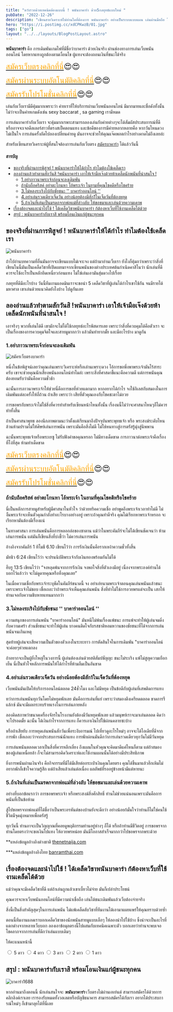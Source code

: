 ```yaml
---
title: "หวังรวยด้วยเทคนิคต้องแบบนี้ ! พนันบาคาร่า ด้วย5กลยุทธ์แบบใหม่ "
pubDate: "2022-12-26"
description: "เซียนสายวิเคราะห์ไพ่ท่านใดที่ต้องการ พนันบาคาร่า อย่างเป็นระบบแบบแผน เล่นผ่านมือถือ ให้ได้กำไรควรลองอ่านที่นี่ ของจริงไม่หลอกใคร"
hero: "https://i.postimg.cc/xdCPKwzB/01.jpg"
tags: ["go"]
layout: "../../layouts/BlogPostLayout.astro"
---
```




**พนันบาคาร่า**  คือ การเดิมพันเกมไพ่ที่มีชื่อว่าบาคาร่า ด้วยเงินจริง ผ่านช่องทางการเล่นเว็บพนันออนไลน์ โดยหากแทงถูกต้องตามเงื่อนไข ผู้แทงจะต้องถอนเงินที่ชนะได้จริง 

<font size= "5">[<span style="color:orange">สมัครเว็บตรงคลิกที่นี่</span>](https://nazavip.com/26174/t41626o2r59456244323y2m2l464p4)😍😍</font>

<font size= "5">[<span style="color:orange">สมัครผ่านระบบอัตโนมัติคลิกที่นี่</span>](https://nazavip.com/26174/t41626o2r59456244323y2m2l464p4)😍😍</font>

<font size= "5">[<span style="color:orange">สมัครรับโปรโมชั่นคลิกที่นี</span>่](https://nazavip.com/26174/t41626o2r59456244323y2m2l464p4)😍😍</font>



เล่นกับเว็บเรามีดีคุ้มมากเพราะว่า ค่ายเราที่ให้บริการผ่านเว็บพนันออนไลน์ มีมากมายและชื่อดังทั้งนั้น ไม่ว่าจะเป็นค่ายเกมดังเช่น sexy baccarat , sa gaming เรามีหมด

การเล่นบาคาร่ากับเว็บเรา จะคุ้มมากเรพาะสามารถลองเล่นกับค่ายต่างๆจะได้สัมผัสประสบการณ์ที่ดี หรืออาจจะเจอดีลเลอร์สาวที่ตรงสเป็คตอนแทง และข้อดีของการมีค่ายหลากหลายคือ หากวันไหนดวงไม่เป็นใจ การเล่นครั้งถัดไปลองเปลี่ยนค่ายดู มันอาจจะช่วยให้คุณแจ๊คพอตกำไรอย่างคาดไม่ถึงเลยล่ะ


สำหรับเซียนสายวิเคราะห์ผู้ที่สนใจต้องการเล่นกับเว็บตรง [สมัครบาคาร่า](https://mvpzero.netlify.app/posts/registerbaccarat/) ได้แล้ววันนี้ 


#### สารบัญ
- [ของจริงที่ผ่านการพิสูจย์ ! พนันบาคาร่าให้ได้กำไร ทำไมต้องใช้เคล็ดเรา ](#ของจริงที่ผ่านการพิสูจย์--พนันบาคาร่าให้ได้กำไร-ทำไมต้องใช้เคล็ดเรา-)
- [ลองอ่านแล้วทำตามสักวันสิ !พนันบาคาร่า เอาให้เจ้ามือเจ๊งด้วยห้าเคล็ดนักพนันที่น่าสนใจ  ! ](#ลองอ่านแล้วทำตามสักวันสิ-พนันบาคาร่า-เอาให้เจ้ามือเจ๊งด้วยห้าเคล็ดนักพนันที่น่าสนใจ---)
  - [1.อย่าภาวนาพระเจ้าก่อนจะลงเดิมพัน  ](#1อย่าภาวนาพระเจ้าก่อนจะลงเดิมพัน--)
  - [ถ้านับถือคริสค์ อย่าตะโกนหา โอ้พระเจ้า ในยามที่คุณโชคดีหรือโชคร้าย ](#ถ้านับถือคริสค์-อย่าตะโกนหา-โอ้พระเจ้า-ในยามที่คุณโชคดีหรือโชคร้าย-)
  - [3.ไม่หลงระเริงไปกับชัยชนะ '' บาคาร่าออนไลน์ '' ](#3ไม่หลงระเริงไปกับชัยชนะ--บาคาร่าออนไลน์--)
  - [4.อย่าเล่นรวดเดียวเจ็ดวัน อย่างน้อยต้องมีสัก1ในเจ็ดวันที่ต้องหยุด](#4อย่าเล่นรวดเดียวเจ็ดวัน-อย่างน้อยต้องมีสัก1ในเจ็ดวันที่ต้องหยุด)
  - [5.ถ้าเงินที่เล่นเป็นมรดกจากพ่อแม่ที่ล่วงลับ ให้ขอขมาและเล่นด้วยความเคาพ](#5ถ้าเงินที่เล่นเป็นมรดกจากพ่อแม่ที่ล่วงลับ-ให้ขอขมาและเล่นด้วยความเคาพ)
- [เรื่องต้องจดและนำไปใช้ ! ได้เคล็ดวิชาพนันบาคาร่า ก้ต้องหาเว็บที่ใช้งานเคล็ดได้ด้วย](#เรื่องต้องจดและนำไปใช้--ได้เคล็ดวิชาพนันบาคาร่า-ก้ต้องหาเว็บที่ใช้งานเคล็ดได้ด้วย)
- [สรุป : พนันบาคาร่ากับเราสิ พร้อมโอนเงินแก่ผู้ชนะทุกคน ](#สรุป--พนันบาคาร่ากับเราสิ-พร้อมโอนเงินแก่ผู้ชนะทุกคน-)







## ของจริงที่ผ่านการพิสูจย์ ! พนันบาคาร่าให้ได้กำไร ทำไมต้องใช้เคล็ดเรา <a name="introduction"></a>




![พนันบาคาร่า](https://i.postimg.cc/m2sNdz9Y/04.jpg)

ถ้าไปอ่านบทความที่อื่นมันอาจจะเขียนแบบไม่เจาะจง แต่ถ้ามาอ่านเว็บเรา ยังไงก็คุ้มกว่าเพราะว่าสิ่งที่เขียนในนี้มันเป็นเคล็ดวิชาที่เปิดเผยมาจากเซียนพนันของต่างประเทศต้นกำเนิดคาสิโนว่า นักเล่นที่ดีควรจะใช้อะไรเป็นหลักยึดเหนี่ยวก่อนแทง ไม่ใช่เล่นเอามันสุ่มดวงไปเรื่อย 

กลยุทที่ดีมีอะไรบ้าง วันนี้ทีมงานแอดมินเราจะขอนำ 5 เคล็ดวิชาที่ผู้เล่นได้กำไรเขาใช้กัน จนมีรายได้มหาศาล เขาเล่นด้วยแนวคิดยังไงบ้าง ไปดูกันเลย

## ลองอ่านแล้วทำตามสักวันสิ !พนันบาคาร่า เอาให้เจ้ามือเจ๊งด้วยห้าเคล็ดนักพนันที่น่าสนใจ  ! <a name="paragraph1"></a>


เอาจริงๆ พวกที่เล่นได้ดี เขามักจะไม่ได้ใช้กลยุทธ์อะไรพิสดารเลย เพราะว่าสิ่งที่ควบคุมได้คือตัวเรา จะเป็นเรื่องของการควบคุมจิตใจและสายมูมากกว่า แล้วมันทำยากมั้ย และมีอะไรบ้าง มาดูกัน

 


### 1.อย่าภาวนาพระเจ้าก่อนจะลงเดิมพัน  <a name="paragraph2"></a>

![สมัครเว็บตรงบาคาร่า](https://i.postimg.cc/FztgX1BQ/02.jpg)


หนึ่งในข้อพิสูจน์เลยว่าคุณเล่นเพราะวิเคราะห์หรือเล่านเพราะดวง ไอ้การขอพึ่งพาพระเจ้ามันไร้สาระครับ เขาจะช่วยคุณนักเสี่ยงพนันออนไลน์ทำไมล่ะ เพราะสิ่งที่ศาสดาชี้แนะคือความดี แต่การพนันคุณต้องยอมรับว่ามันคือความชั่วช้า 

ฉะนั้นการภาวนาพระเจ้าให้ช่วยนี่คือการขอที่ห่วยแตกมาก หากอยากได้กำไร จงใช้กิเลสกับสมองในการเดิมพันแต่ละครั้งให้ถี่ถ้วน ถ้าเสีย เพราะว่า เสียที่ตัวคุณเองกับโชคชะตาไม่อวย 

การขอพรกับพระเจ้าไม่ใช่สิ่งที่ควรทำสำหรับเซียนหน้าไหนทั้งนั้น เรื่องนนี้ไม่ว่าจะศาสนาไหนๆก็ไม่ควรทำทั้งสิ้น 

ถ้าเป็นศาสนาพุทธ ลองนึกภาพตามนะว่าตั้งแต่เรียนมาถึงปัจจุบันพระพุทธเจ้า หรือ พระสงฆ์ระดับไหน ล้วนห้ามปรามไม่ให้ศิษย์เล่นการพนัน เพราะมันคือสิ่งไม่ดี  ไม่ใช่หนทางสู่การตรัสรู้มุ่งสู่นิพพาน

ฉะนั้นพระพุทธเจ้าหรือพระเยซู ไม่รับฟังคำขอคุณหรอก ไม่มีทางเด็ดขาด  การภาวนาต่อพระเจ้าคือเรื่องที่โง่ที่สุด ห้ามทำเด็ดขาด

<font size= "5">[<span style="color:orange">สมัครเว็บตรงคลิกที่นี่</span>](https://nazavip.com/26174/t41626o2r59456244323y2m2l464p4)😍😍</font>

<font size= "5">[<span style="color:orange">สมัครผ่านระบบอัตโนมัติคลิกที่นี่</span>](https://nazavip.com/26174/t41626o2r59456244323y2m2l464p4)😍😍</font>

<font size= "5">[<span style="color:orange">สมัครรับโปรโมชั่นคลิกที่นี</span>่](https://nazavip.com/26174/t41626o2r59456244323y2m2l464p4)😍😍</font>

 
### ถ้านับถือคริสค์ อย่าตะโกนหา โอ้พระเจ้า ในยามที่คุณโชคดีหรือโชคร้าย <a name="paragraph3"></a>

นี่เป็นหลักการสายมูสำหรับผู้มีศาสนาในหัวใจ ว่าด้วยทริคความเชื่อ อย่าพูดถึงพระเจ้าเวลาทำไม่ดี ไม่งั้นพระเจ้าจะเห็นตัวคุณกำลังทำอะไรบางอย่างอยู่ เพราะถ้าคุณทำดีจริง คุณไม่เรียกหาพระเจ้าหรอก จะเรียกหามันต้องมีเรื่องแน่ 

ในทางศาสนา การเล่นพนันคือการหลอกล่อของซาตาน แม้ว่าในพระคัมภีร์จะไม่ได้เขียนชัดเจนว่า ห้ามเล่นการพนัน แต่มันก็เขียนสิ่งที่บ่งชี้ว่า ไม่ควรเล่นการพนัน  

อ้างอิงจากคัมภีร์ 1 ทิโมธี 6.10 เขียนไว้ว่า  การรักเงินนั้นคือรากเหง้าความชั่วทั้งสิ้น  

มัทธิว 6:24 เขียนไว้ว่า จะปรนนิบัติพระเจ้ากับเงินทองพร้อมกันไม่ได้ 

ฮีบรู 13:5 เขียนไว้ว่า “จงหลุดพ้นจากการรักเงิน จงพอใจสิ่งที่ตัวเองมีอยู่ เนื่องจากพระองค์ท่านได้บอกไว้แล้วว่า จะไม่ดูดายคุณหรือทิ้งคุณเลย”

ในเมื่อความเชื่อกับพระเจ้าระบุชัดในคัมภีร์ขนาดนี้ จง อย่าเอ่ยนามพระเจ้าตอนคุณเล่นพนันแล้วชนะ เพราะพระเจ้าไม่ชอบ เชื่อเถอะว่าถ้าพระเจ้าเห็นคุณเล่นพนัน สิ่งที่ทำไม่ใช่การอวยพรแต่จะเป็น เสกให้ท่านเจอกับความชิบหายแทนมากกว่า

### 3.ไม่หลงระเริงไปกับชัยชนะ '' บาคาร่าออนไลน์ '' <a name="paragraph4"></a>

ความสนุกของการเล่นพนัน "บาคาร่าออนไลน์" มันหนีไม่พ้นเรื่องแพ้ชนะ การแพ้จะทำให้ผู้เล่นจมดิ่งกับความเศร้า ส่วนชัยชนะจะทำให้ผู้เล่น  บางคนติดใจกับรสชาติหอมหวานของชัยชนะที่ได้จากการเล่นพนันจนเกินเหตุ

สุดท้ายผู้เล่นจะเสียความเป็นตัวของตัวเองในระยะยาว การตัดสินใจในการเดิมพัน "บาคาร่าออนไลน์ จะค่อยๆห่วยแตกลง

ถ้าอยากจะเป็นผู้ยิ่งใหญ่ในวงการนี้ ผู้เล่นต้องเล่นด้วยสติสัมปชัญญะ ชนะไม่ระเริง แพ้ไม่สูญความเยือกเย็น นี่เป็นหัวใจหลักการพนันให้ได้กำไรที่ห้ามลืมเป็นอันขาด

### 4.อย่าเล่นรวดเดียวเจ็ดวัน อย่างน้อยต้องมีสัก1ในเจ็ดวันที่ต้องหยุด

เว็บพนันมันเปิดให้บริการออนไลน์ตลอด 24ชั่วโมง และไม่มีหยุด เป็นข้อดีกับผู้เล่นที่เสพติดการแทง

ทว่าการเล่นพนันทุกวันโดยไม่หยุดพักเลย มันคือการเล่นที่แย่ เพราะว่าสมองตึงเครียดตลอด ขาดการรีแล้กซ์ มันจะมีผลกระทบร้ายแรงในการเล่นภายหลัง 

ลองคิดสภาพว่าขนาดเครื่องจักรในโรงงานยังต้องมีวันหยุดพักเลย  แล้วมนุษย์เราจะมาเล่นตลอด คิดว่าจะไปรอดมั้ย ฉะนั้น ได้เงินกำไรจากการแทง ก็ควรเอาเงินไปใช้ผ่อนคลายซะบ้าง

หรือถ้าเสียยับ การหยุดเล่นพนันสักวันเพื่อระงับอารมณ์ ไปเที่ยวดูอะไรใหม่ๆ อาจจะได้ไอเดียที่ดีจากการพัก เชื่อเถอะว่าจากประสบการณ์นักแทง การพักผ่อนมันดีกว่าการเล่นรวดเดียวทุกวันไม่มีวันหยุด 

การเล่นพนันตลอดเวลาเป็นสิ่งที่ควรหลีกเลี่ยง ถึงแผนในหัวคุณจะคิดมาดีแค่ไหนก็ตาม แต่ถ้าสมองของผู้เล่นเหนื่อยล้า ก็จะไม่สามารถคิดวิเคราะห์และใช้งานแผนนั้นได้อย่างมีประสิทธิภาพ

ยิ่งการพนันผ่านเงินจริง คือกิจกรรมที่มีได้มีเสียต่อกระเป๋าเงินคุณโดยตรง คุณได้ขึ้นมาแล้วฮึกเหิมไม่อยากพักก็เข้าใจความรู้สึก แต่ถ้าเสียแล้วเล่นต่อเนื่อง ผลลัพธ์ที่รออยู่ข้างหน้ามีแต่หายนะ

### 5.ถ้าเงินที่เล่นเป็นมรดกจากพ่อแม่ที่ล่วงลับ ให้ขอขมาและเล่นด้วยความเคาพ

อย่างที่บอกข้อแรกว่า การขอพรพระเจ้า หรือพระสงฆ์สิ่งศักสิทธิ์ ท่านไม่ช่วยแน่นอนเพราะมันคือการพนันที่เป็นข้อห้าม

สู้ไปขอพรจากพ่อแม่ที่ได้ชื่อว่าเป็นพระอรหันต์ของบ้านยังจะดีกว่า อย่างน้อยก้มั่นใจว่าท่านก็ไม่ใช่คนใช้ชีวิตมีจุดมุ่งหมายเพื่อตรัสรู้  

ทุกวันนี้ ท่านอาจะเป็นวิญญาณที่คอยดูพฤติกรรมท่านอยู่ห่างๆ ก็ได้ หรือถ้าท่านมีชีวิตอยู่ การขอพรจากท่านโดยตรงว่าจะขอเงินไปแทง ให้อวยพรหน่อย มันมีโอกาสสำเร็จมากกว่าไปขอพรจากพระด้วย

**แหล่งข้อมูลอ้างอิงต่างชาติ [thenetnaija.com](https://www.thenetnaija.net/)

***แหล่งข้อมูลอ้างอิงไทย  [banramthai.com](http://banramthai.com/)


## เรื่องต้องจดและนำไปใช้ ! ได้เคล็ดวิชาพนันบาคาร่า ก้ต้องหาเว็บที่ใช้งานเคล็ดได้ด้วย

แม้ว่าคุณจะมีเคล็ดวิชาที่ดี แต่ถ้าเล่นถูกแล้วเขาเบี้ยวไม่จ่าย มันก็เปล่าประโยชน์

คุณควรจะหาเว็บพนันออนไลน์ที่มีความน่าเชื่อถือ เล่นได้ชนะเดิมพันแล้วเว็บต้องจ่ายจริง 

สิ่งนี้เป็นสิ่งสำคัญสุดๆในการเล่นพนัน ไม่แพ้เคล็ดลับวิชาที่ทีมงานได้เอามาแผยแพร่ให้คุณทราบด้วยซ้ำ

ตอนนี้ทีมงานแอดเราบอกเคล็ดวิชาของนักพนันสายมูแบบเล็กๆ ให้ลองนำไปใช้บ้าง  ซึ่งน่าจะเป็นอะไรที่แตกต่างจากหลายเว็บบอก ลองเอาข้อมุลตรงนี้ไปผสมกับเทคนิคเฉพาะตัว บอกเลยว่าท่านจะพบเจอโชคลาภจากการเล่นที่ดีกว่าเล่นแบบเดิมๆ 

ให้คะแนนหน้านี้
<head>
  <meta charset="UTF-8">
  <link rel="stylesheet" type="text/css" href="style.css">
  <title>Star rating using pure CSS</title>
</head>

<body>
  <div class="rate">
    <input type="radio" id="star5" name="rate" value="5" />
    <label for="star5" title="text">5 ดาว</label>
    <input type="radio" id="star4" name="rate" value="4" />
    <label for="star4" title="text">4 ดาว</label>
    <input type="radio" id="star3" name="rate" value="3" />
    <label for="star3" title="text">3 ดาว</label>
    <input type="radio" id="star2" name="rate" value="2" />
    <label for="star2" title="text">2 ดาว</label>
    <input type="radio" id="star1" name="rate" value="1" />
    <label for="star1" title="text">1 ดาว</label>
  </div>
</body>

</html>

## สรุป : พนันบาคาร่ากับเราสิ พร้อมโอนเงินแก่ผู้ชนะทุกคน <a name="paragraph5"></a>

![บาคาร่า1688](https://i.postimg.cc/xdCPKwzB/01.jpg)

  

หากอ่านมาถึงตอนนี้ นักเล่นสนใจจะ ***พนันบาคาร่า***  เว็บตรงไม่ผ่านเอเย่นต์ สามารถสมัครได้ด้วยการคลิกลิงค์เราเลย เรารองรับหมดทั้งวอเลตหรือบัญชีธนาคาร
สามารถสมัครได้กับเรา อยากได้ประสบการณ์ใหม่ๆ ก็เข้ามาลุยได้ที่นี่เลย




